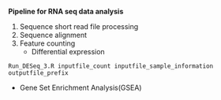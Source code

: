 **Pipeline for RNA seq data analysis**

1. Sequence short read file processing
2. Sequence alignment
3. Feature counting
   * Differential expression
  
```Rscript 
Run_DESeq_3.R inputfile_count inputfile_sample_information outputfile_prefix
```
   * Gene Set Enrichment Analysis(GSEA)
